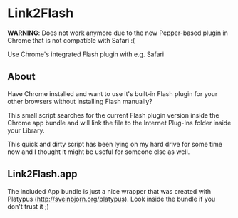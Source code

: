 Link2Flash
==========

**WARNING**: Does not work anymore due to the new Pepper-based plugin in Chrome that is not compatible with Safari :(

Use Chrome's integrated Flash plugin with e.g. Safari


About
-----

Have Chrome installed and want to use it's built-in Flash plugin for your other browsers without installing Flash manually?

This small script searches for the current Flash plugin version inside the Chrome app bundle and will link the file to the Internet Plug-Ins folder inside your Library.

This quick and dirty script has been lying on my hard drive for some time now and I thought it might be useful for someone else as well.


Link2Flash.app
--------------

The included App bundle is just a nice wrapper that was created with Platypus (http://sveinbjorn.org/platypus). Look inside the bundle if you don't trust it ;)

